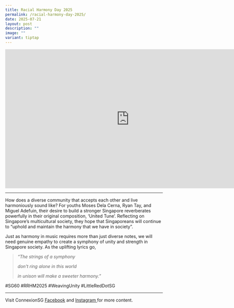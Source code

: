 ```yaml
---
title: Racial Harmony Day 2025
permalink: /racial-harmony-day-2025/
date: 2025-07-21
layout: post
description: ""
image: ""
variant: tiptap
---
```

<div class="iframe-wrapper">
<iframe height="445" width="791" allowfullscreen="true" frameborder="0" src="https://www.youtube.com/embed/8u0aWLWU3Pc"></iframe>
</div>
<hr>
<p>How does a diverse community that accepts each other and live harmoniously
sound like? For youths Moses Dela Cerna, Ryan Tay, and Miguel Adefuin,
their desire to build a stronger Singapore reverberates powerfully in their
original composition, ‘United Tune’. Reflecting on Singapore’s multicultural
society, they hope that Singaporeans will continue to “uphold and maintain
the harmony that we have in society”.
<br>
</p>
<p>Just as harmony in music requires more than just diverse notes, we will
need genuine empathy to create a symphony of unity and strength in Singapore
society. As the uplifting lyrics go,&nbsp;
<br>
</p>
<blockquote>
<p><em>“The strings of a symphony&nbsp;</em>
</p>
<p><em>don't ring alone in this world&nbsp;</em>
</p>
<p><em>in unison will make a sweeter harmony.”</em>
</p>
</blockquote>
<p></p>
<p>#SG60 #RRHM2025 #WeavingUnity #LittleRedDotSG</p>
<hr>
<p>Visit ConnexionSG <a href="https://www.facebook.com/ConnexionSG" rel="noopener nofollow" target="_blank"><u>Facebook</u></a> and
<a href="https://www.instagram.com/connexionsg/" rel="noopener nofollow" target="_blank"><u>Instagram </u>
</a>for more content.</p>